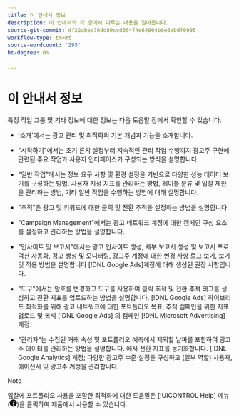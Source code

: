 ```yaml
---
title: 이 안내서 정보
description: 이 안내서의 각 장에서 다루는 내용을 알아봅니다.
source-git-commit: df22abea76dd89ccd034f4e64904b9e6abdf0995
workflow-type: tm+mt
source-wordcount: '295'
ht-degree: 0%

---
```


# 이 안내서 정보

특정 작업 그룹 및 기타 정보에 대한 정보는 다음 도움말 장에서 확인할 수 있습니다.

* &#39;소개&#39;에서는 광고 관리 및 최적화의 기본 개념과 기능을 소개합니다.

* &quot;시작하기&quot;에서는 초기 론치 설정부터 지속적인 관리 작업 수행까지 광고주 구현에 관련된 주요 작업과 사용자 인터페이스가 구성되는 방식을 설명합니다.

* &quot;일반 작업&quot;에서는 정보 요구 사항 및 환경 설정을 기반으로 다양한 성능 데이터 보기를 구성하는 방법, 사용자 지정 지표를 관리하는 방법, 레이블 분류 및 입찰 제한을 관리하는 방법, 기타 일반 작업을 수행하는 방법에 대해 설명합니다.

* &quot;추적&quot;은 광고 및 키워드에 대한 클릭 및 전환 추적을 설정하는 방법을 설명합니다.

* &quot;Campaign Management&quot;에서는 광고 네트워크 계정에 대한 캠페인 구성 요소를 설정하고 관리하는 방법을 설명합니다.

* &quot;인사이트 및 보고서&quot;에서는 광고 인사이트 생성, 세부 보고서 생성 및 보고서 프로덕션 자동화, 경고 생성 및 모니터링, 광고주 계정에 대한 변경 사항 로그 보기, 보기 및 적용 방법을 설명합니다 [!DNL Google Ads]계정에 대해 생성된 권장 사항입니다.

* &quot;도구&quot;에서는 암호를 변경하고 도구를 사용하여 클릭 추적 및 전환 추적 태그를 생성하고 전환 지표를 업로드하는 방법을 설명합니다. [!DNL Google Ads] 하이브리드 최적화를 위해 광고 네트워크에 대한 포트폴리오 목표, 추적 캠페인을 위한 지표 업로드 및 복제 [!DNL Google Ads] 의 캠페인 [!DNL Microsoft Advertising]
계정.

* &quot;관리자&quot;는 수집된 거래 속성 및 포트폴리오 예측에서 제외할 날짜를 포함하여 광고주 데이터를 관리하는 방법을 설명합니다. 에서 전환 지표를 동기화합니다. [!DNL Google Analytics] 계정; 다양한 광고주 수준 설정을 구성하고 (일부 역할) 사용자, 에이전시 및 광고주 계정을 관리합니다.

>[!NOTE]
>
>입찰에 포트폴리오 사용을 포함한 최적화에 대한 도움말은 [!UICONTROL Help] 메뉴 (![도움말 메뉴](/help/search-social-commerce/assets/help-main-menu.png "도움말 메뉴"))을 클릭하여 제품에서 사용할 수 있습니다.
